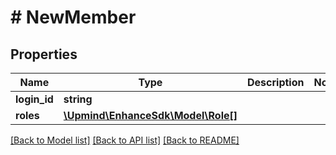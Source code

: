 # # NewMember

## Properties

Name | Type | Description | Notes
------------ | ------------- | ------------- | -------------
**login_id** | **string** |  |
**roles** | [**\Upmind\EnhanceSdk\Model\Role[]**](Role.md) |  |

[[Back to Model list]](../../README.md#models) [[Back to API list]](../../README.md#endpoints) [[Back to README]](../../README.md)
